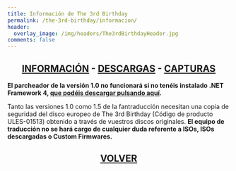 ```yaml
---
title: Información de The 3rd Birthday
permalink: /the-3rd-birthday/informacion/
header:
  overlay_image: /img/headers/The3rdBirthdayHeader.jpg
comments: false
---
```

<h2 style="text-align: center;"><strong><a href="/the-3rd-birthday/informacion/">INFORMACIÓN</a> - <a href="/the-3rd-birthday/descargar/">DESCARGAS</a> - <a href="/the-3rd-birthday/capturas/">CAPTURAS</a></strong></h2>

**El parcheador de la versión 1.0 no funcionará si no tenéis instalado .NET Framework 4, 
<a title="Descarga de .NET Framework 4" href="http://www.microsoft.com/downloads/es-es/details.aspx?FamilyID=9cfb2d51-5ff4-4491-b0e5-b386f32c0992" target="_blank">que 
podéis descargar pulsando aquí</a>.**

Tanto las versiones 1.0 como 1.5 de la fantraducción necesitan una copia de seguridad del 
disco europeo de The 3rd Birthday (Código de producto ULES-01513) obtenido a través de 
vuestros discos originales. **El equipo de traducción no se hará cargo de cualquier duda 
referente a ISOs, ISOs descargadas o Custom Firmwares.**

<h2 style="text-align: center;"><a href="/the-3rd-birthday/"><strong>VOLVER</strong></a></h2>


